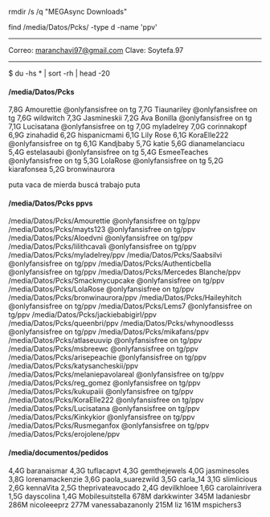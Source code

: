 rmdir /s /q "MEGAsync Downloads" 

find /media/Datos/Pcks/ -type d -name 'ppv'
*****

Correo: maranchavi97@gmail.com
Clave: Soytefa.97
****
$ du -hs * | sort -rh | head -20
#### /media/Datos/Pcks
7,8G	Amourettie @onlyfansisfree on tg
7,7G	Tiaunariley @onlyfansisfree on tg
7,6G	wildwitch
7,3G	Jasmineskii
7,2G	Ava Bonilla @onlyfansisfree on tg
7,1G	Lucisatana @onlyfansisfree on tg
7,0G	myladelrey
7,0G	corinnakopf
6,9G	zinahadid
6,2G	hispanicmami
6,1G	Lily Rose
6,1G	KoraElle222 @onlyfansisfree on tg
6,1G	Kandjbaby
5,7G	katie
5,6G	dianamelanciacu
5,4G	estelasaubi @onlyfansisfree on tg
5,4G	EsmeeTeaches @onlyfansisfree on tg
5,3G	LolaRose @onlyfansisfree on tg
5,2G	kiarafonsea
5,2G	bronwinaurora

puta vaca de mierda buscá trabajo puta

#### /media/Datos/Pcks ppvs
/media/Datos/Pcks/Amourettie @onlyfansisfree on tg/ppv
/media/Datos/Pcks/mayts123 @onlyfansisfree on tg/ppv
/media/Datos/Pcks/Aloedvni @onlyfansisfree on tg/ppv
/media/Datos/Pcks/lilithcavali @onlyfansisfree on tg/ppv
/media/Datos/Pcks/myladelrey/ppv
/media/Datos/Pcks/Saabsilvi @onlyfansisfree on tg/ppv
/media/Datos/Pcks/Authenticbella @onlyfansisfree on tg/ppv
/media/Datos/Pcks/Mercedes Blanche/ppv
/media/Datos/Pcks/Smackmycupcake @onlyfansisfree on tg/ppv
/media/Datos/Pcks/LolaRose @onlyfansisfree on tg/ppv
/media/Datos/Pcks/bronwinaurora/ppv
/media/Datos/Pcks/Haileyhitch @onlyfansisfree on tg/ppv
/media/Datos/Pcks/Lems7 @onlyfansisfree on tg/ppv
/media/Datos/Pcks/jackiebabigirl/ppv
/media/Datos/Pcks/queenbri/ppv
/media/Datos/Pcks/whynoodlesss @onlyfansisfree on tg/ppv
/media/Datos/Pcks/mikafans/ppv
/media/Datos/Pcks/atlaseuuvip @onlyfansisfree on tg/ppv
/media/Datos/Pcks/msbreewc @onlyfansisfree on tg/ppv
/media/Datos/Pcks/arisepeachie @onlyfansisfree on tg/ppv
/media/Datos/Pcks/katysancheskii/ppv
/media/Datos/Pcks/melaniepavolareal @onlyfansisfree on tg/ppv
/media/Datos/Pcks/reg_gomez @onlyfansisfree on tg/ppv
/media/Datos/Pcks/kukupaiii @onlyfansisfree on tg/ppv
/media/Datos/Pcks/KoraElle222 @onlyfansisfree on tg/ppv
/media/Datos/Pcks/Lucisatana @onlyfansisfree on tg/ppv
/media/Datos/Pcks/Kinkykior @onlyfansisfree on tg/ppv
/media/Datos/Pcks/Rusmeganfox @onlyfansisfree on tg/ppv
/media/Datos/Pcks/erojolene/ppv




#### /media/documentos/pedidos 
4,4G	baranaismar
4,3G	tuflacapvt
4,3G	gemthejewels
4,0G	jasminesoles
3,8G	lorenamackenzie
3,6G	paola_suarezwild
3,5G	carla_14
3,1G	slimlicious
2,6G	kennaVita
2,5G	theprivateavocado
2,4G	devilkhloee
1,6G	carolainrivera
1,5G	dayscolina
1,4G	Mobilesuitstella
678M	darkkwinter
345M	ladaniesbr
286M	nicoleeeprz
277M	vanessabazanonly
215M	liz
161M	mspichers3



